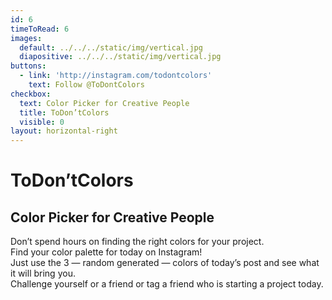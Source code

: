 ```yaml
---
id: 6
timeToRead: 6
images:
  default: ../../../static/img/vertical.jpg
  diapositive: ../../../static/img/vertical.jpg
buttons:
  - link: 'http://instagram.com/todontcolors'
    text: Follow @ToDontColors
checkbox:
  text: Color Picker for Creative People
  title: ToDon’tColors
  visible: 0
layout: horizontal-right
---
```


# To&#8203;Don’t&#8203;Colors

## Color Picker for Creative People

Don’t spend hours on finding the right colors for your project. \
Find your color palette for today on Instagram! \
Just use the 3 — random generated — colors of today’s post and see what it will bring you. \
Challenge yourself or a friend or tag a friend who is starting a project today.
